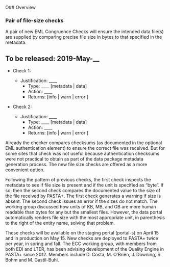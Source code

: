 O## Overview
### Pair of file-size checks
A pair of new EML Congruence Checks will ensure the intended data file(s) are supplied by comparing precise file size in bytes to that specified in the metadata. 


## To be released: 2019-May-__
- Check 1:
  - Justification:  ____
    - Type: ____ [metadata | data]
    - Action: ____
    - Returns: [info | warn | error ] 


- Check 2:
  - Justification:  ____
    - Type: ____ [metadata | data]
    - Action: ____
    - Returns: [info | warn | error ] 


Already the checker compares checksums (as documented in the optional EML authentication element) 
to ensure the correct file was received. But for some sites that check was not useful because authentication checksums were not practical to obtain as part of the data package metadata generation process. The new file size checks are offered as a more convenient option.

Following the pattern of previous checks, the first check inspects the metadata to see if file size is present and if the unit is specified as “byte”. If so, then the second check compares the documented value to the size of the file received by PASTA+. The first check generates a warning if size is absent. The second check issues an error if the sizes do not match. The working group discussed how units of KB, MB, and GB are more human readable than bytes for any but the smallest files. However, the data portal automatically renders file size with the most appropriate unit, in parenthesis to the right of the entity name, solving that problem.

These checks will be available on the staging portal (portal-s) on April 15 and in production on May 15. New checks are deployed to PASTA+ twice per year, in spring and fall. The ECC working group, with members from both EDI and LTER, has been advising development of the Quality Engine in PASTA+ since 2012. Members include D. Costa, M. O’Brien, J. Downing, S. Bohm and M. Gastil-Buhl.
